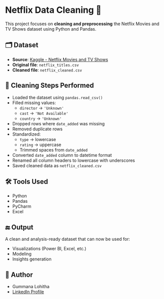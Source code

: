 # Netflix Data Cleaning 🧹

This project focuses on **cleaning and preprocessing** the Netflix Movies and TV Shows dataset using Python and Pandas.

## 🗂 Dataset

- **Source**: [Kaggle - Netflix Movies and TV Shows](https://www.kaggle.com/datasets/shivamb/netflix-shows)
- **Original file**: `netflix_titles.csv`
- **Cleaned file**: `netflix_cleaned.csv`

## 🧼 Cleaning Steps Performed

- Loaded the dataset using `pandas.read_csv()`
- Filled missing values:
  - `director` → `'Unknown'`
  - `cast` → `'Not Available'`
  - `country` → `'Unknown'`
- Dropped rows where `date_added` was missing
- Removed duplicate rows
- Standardized:
  - `type` → lowercase
  - `rating` → uppercase
  - Trimmed spaces from `date_added`
- Converted `date_added` column to datetime format
- Renamed all column headers to lowercase with underscores
- Saved cleaned data as `netflix_cleaned.csv`

## 🛠 Tools Used

- Python
- Pandas
- PyCharm
- Excel

## 🔚 Output

A clean and analysis-ready dataset that can now be used for:
- Visualizations (Power BI, Excel, etc.)
- Modeling
- Insights generation

## 🔗 Author

- Gummana Lohitha  
- [LinkedIn Profile](https://www.linkedin.com/in/lohitha-gummana-630958314)
